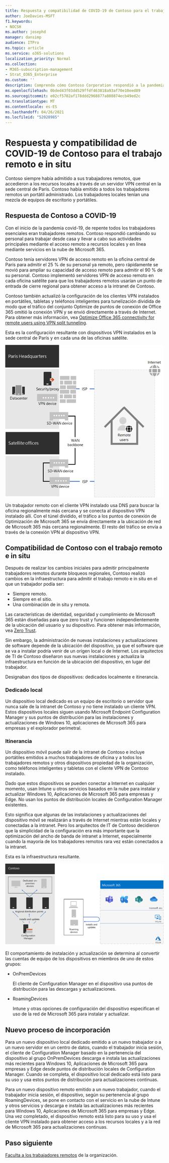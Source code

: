 ```yaml
---
title: Respuesta y compatibilidad de COVID-19 de Contoso para el trabajo remoto e in situ
author: JoeDavies-MSFT
f1.keywords:
- NOCSH
ms.author: josephd
manager: dansimp
audience: ITPro
ms.topic: article
ms.service: o365-solutions
localization_priority: Normal
ms.collection:
- M365-subscription-management
- Strat_O365_Enterprise
ms.custom: ''
description: Comprenda cómo Contoso Corporation respondió a la pandemia de COVID-19 e ingenió su infraestructura de instalación y actualización de software para el trabajo remoto e in situ.
ms.openlocfilehash: 0bded43f03dd529ffdf463818a93af70e10eed89
ms.sourcegitcommit: e02cf5702af178ddd2968877a808874ecb49ed2c
ms.translationtype: MT
ms.contentlocale: es-ES
ms.lasthandoff: 04/26/2021
ms.locfileid: "52028985"
---
```

# <a name="contosos-covid-19-response-and-support-for-remote-and-onsite-work"></a>Respuesta y compatibilidad de COVID-19 de Contoso para el trabajo remoto e in situ

Contoso siempre había admitido a sus trabajadores remotos, que accedieron a los recursos locales a través de un servidor VPN central en la sede central de París. Contoso había emitido a todos los trabajadores remotos un portátil administrado. Los trabajadores locales tenían una mezcla de equipos de escritorio y portátiles.

## <a name="contosos-response-to-covid-19"></a>Respuesta de Contoso a COVID-19

Con el inicio de la pandemia covid-19, de repente todos los trabajadores esenciales eran trabajadores remotos. Contoso respondió cambiando su personal para trabajar desde casa y llevar a cabo sus actividades principales mediante el acceso remoto a recursos locales y en línea mediante servicios en la nube de Microsoft 365.

Contoso tenía servidores VPN de acceso remoto en la oficina central de París para admitir el 25 % de su personal ya remoto, pero rápidamente se movió para ampliar su capacidad de acceso remoto para admitir el 90 % de su personal. Contoso implementó servidores VPN de acceso remoto en cada oficina satélite para que los trabajadores remotos usarían un punto de entrada de cierre regional para obtener acceso a la intranet de Contoso.

Contoso también actualizó la configuración de los clientes VPN instalados en portátiles, tabletas y teléfonos inteligentes para tunelización dividida de modo que el tráfico del conjunto Optimize de puntos de conexión de Office 365 omitió la conexión VPN y se envió directamente a través de Internet. Para obtener más información, vea [Optimize Office 365 connectivity for remote users using VPN split tunneling](../enterprise/microsoft-365-vpn-split-tunnel.md).

Esta es la configuración resultante con dispositivos VPN instalados en la sede central de París y en cada una de las oficinas satélite. 

![Infraestructura VPN de Contoso](../media/contoso-remote-onsite-work/contoso-vpn-infrastructure.png)

Un trabajador remoto con el cliente VPN instalado usa DNS para buscar la oficina regionalmente más cercana y se conecta al dispositivo VPN instalado allí. Con el túnel dividido, el tráfico a los puntos de conexión de Optimización de Microsoft 365 se envía directamente a la ubicación de red de Microsoft 365 más cercana regionalmente. El resto del tráfico se envía a través de la conexión VPN al dispositivo VPN.

## <a name="contosos-support-for-remote-and-onsite-work"></a>Compatibilidad de Contoso con el trabajo remoto e in situ

Después de realizar los cambios iniciales para admitir principalmente trabajadores remotos durante bloqueos regionales, Contoso realizó cambios en la infraestructura para admitir el trabajo remoto e in situ en el que un trabajador podía ser:

- Siempre remoto.
- Siempre en el sitio.
- Una combinación de in situ y remota.

Las características de identidad, seguridad y cumplimiento de Microsoft 365 están diseñadas para que zero trust y funcionen independientemente de la ubicación del usuario y su dispositivo. Para obtener más información, vea [Zero Trust](https://www.microsoft.com/security/business/zero-trust).

Sin embargo, la administración de nuevas instalaciones y actualizaciones de software depende de la ubicación del dispositivo, ya que el software que se va a instalar podría venir de un origen local o de Internet. Los arquitectos de TI de Contoso diseñaron sus nuevas instalaciones y actualiza la infraestructura en función de la ubicación del dispositivo, en lugar del trabajador.

Designaban dos tipos de dispositivos: dedicados localmente e itinerancia.

### <a name="dedicated-on-premises"></a>Dedicado local

Un dispositivo local dedicado es un equipo de escritorio o servidor que nunca sale de la intranet de Contoso y no tiene instalado un cliente VPN. Estos dispositivos locales siguen usando Microsoft Endpoint Configuration Manager y sus puntos de distribución para las instalaciones y actualizaciones de Windows 10, aplicaciones de Microsoft 365 para empresas y el explorador perimetral.

### <a name="roaming"></a>Itinerancia

Un dispositivo móvil puede salir de la intranet de Contoso e incluye portátiles emitidos a muchos trabajadores de oficina y a todos los trabajadores remotos y otros dispositivos propiedad de la organización, como teléfonos inteligentes y tabletas con el cliente VPN de Contoso instalado. 

Dado que estos dispositivos se pueden conectar a Internet en cualquier momento, usan Intune u otros servicios basados en la nube para instalar y actualizar Windows 10, Aplicaciones de Microsoft 365 para empresas y Edge. No usan los puntos de distribución locales de Configuration Manager existentes.

Esto significa que algunas de las instalaciones y actualizaciones del dispositivo móvil se realizarán a través de Internet mientras están locales y conectadas a la intranet. Pero los arquitectos de IT de Contoso decidieron que la simplicidad de la configuración era más importante que la optimización del ancho de banda de intranet a Internet, especialmente cuando la mayoría de los trabajadores remotos rara vez están conectados a la intranet.

Esta es la infraestructura resultante.

![Infraestructura de instalación y actualizaciones de Contoso](../media/contoso-remote-onsite-work/contoso-updates-infrastructure.png)

El comportamiento de instalación y actualización se determina al convertir las cuentas de equipo de los dispositivos en miembros de uno de estos grupos:

- OnPremDevices

  El cliente de Configuration Manager en el dispositivo usa puntos de distribución para las descargas y actualizaciones.

- RoamingDevices

  Intune y otras opciones de configuración del dispositivo especifican el uso de la red de Microsoft 365 para instalar y actualizar.

## <a name="new-onboarding-process"></a>Nuevo proceso de incorporación

Para un nuevo dispositivo local dedicado emitido a un nuevo trabajador o a un nuevo servidor en un centro de datos, cuando el trabajador inicia sesión, el cliente de Configuration Manager basado en la pertenencia del dispositivo al grupo OnPremDevices descarga e instala las actualizaciones más recientes para Windows 10, Aplicaciones de Microsoft 365 para empresas y Edge desde puntos de distribución locales de Configuration Manager. Cuando se completa, el dispositivo local dedicado está listo para su uso y usa estos puntos de distribución para actualizaciones continuas.

Para un nuevo dispositivo remoto emitido a un nuevo trabajador, cuando el trabajador inicia sesión, el dispositivo, según su pertenencia al grupo RoamingDevices, se pone en contacto con el servicio en la nube de Intune y otros servicios y descarga e instala las actualizaciones más recientes para Windows 10, Aplicaciones de Microsoft 365 para empresas y Edge. Una vez completado, el dispositivo remoto está listo para su uso y usa el cliente VPN instalado para obtener acceso a los recursos locales y a la red de Microsoft 365 para actualizaciones continuas.

## <a name="next-step"></a>Paso siguiente

[Faculta a los trabajadores remotos](empower-people-to-work-remotely.md) de la organización.
